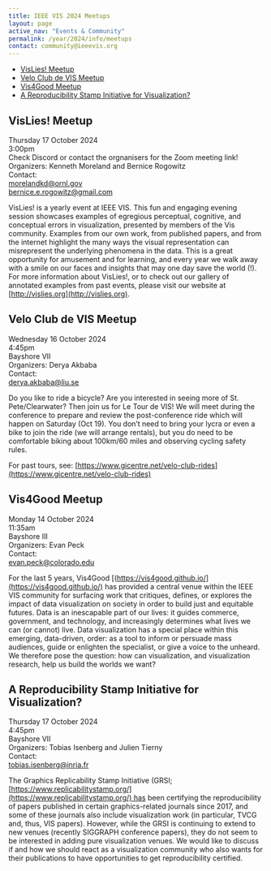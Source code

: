 ```yaml
---
title: IEEE VIS 2024 Meetups
layout: page
active_nav: "Events & Community"
permalink: /year/2024/info/meetups
contact: community@ieeevis.org
---
```



* [VisLies! Meetup](#vis-lies) 
* [Velo Club de VIS Meetup](#vis-velo)
* [Vis4Good Meetup](#vis4good)
* [A Reproducibility Stamp Initiative for Visualization?](#reproducibility)  

## <a name="vis-lies"></a>VisLies! Meetup

Thursday 17 October 2024<br>
3:00pm<br>
Check Discord or contact the orgnanisers for the Zoom meeting link!<br> 
Organizers: Kenneth Moreland and Bernice Rogowitz <br>
Contact: <br>
morelandkd@ornl.gov <br>
bernice.e.rogowitz@gmail.com <br>

VisLies! is a yearly event at IEEE VIS. This fun and engaging evening session showcases examples of egregious perceptual, cognitive, and conceptual errors in visualization, presented by members of the Vis community. Examples from our own work, from published papers, and from the internet highlight the many ways the visual representation can misrepresent the underlying phenomena in the data. This is a great opportunity for amusement and for learning, and every year we walk away with a smile on our faces and insights that may one day save the world (!). For more information about VisLies!, or to check out our gallery of annotated examples from past events, please visit our website at [http://vislies.org](http://vislies.org).


## <a name="vis-velo"></a> Velo Club de VIS Meetup

Wednesday 16 October 2024<br>
4:45pm<br>
Bayshore VII <br>
Organizers: Derya Akbaba<br>
Contact: <br>
derya.akbaba@liu.se <br>


Do you like to ride a bicycle? Are you interested in seeing more of St. Pete/Clearwater? Then join us for Le Tour de VIS!
We will meet during the conference to prepare and review the post-conference ride which will happen on Saturday (Oct 19). You don’t need to bring your lycra or even a bike to join the ride (we will arrange rentals), but you do need to be comfortable biking about 100km/60 miles and observing cycling safety rules.

For past tours, see: [https://www.gicentre.net/velo-club-rides](https://www.gicentre.net/velo-club-rides)

## <a name="vis4good"></a>Vis4Good Meetup

Monday 14 October 2024<br>
11:35am <br>
Bayshore III <br>
Organizers: Evan Peck <br>
Contact:<br>
evan.peck@colorado.edu <br>

For the last 5 years, Vis4Good [(https://vis4good.github.io/](https://vis4good.github.io/) has provided a central venue within the IEEE VIS community for surfacing work that critiques, defines, or explores the impact of data visualization on society in order to build just and equitable futures. Data is an inescapable part of our lives: it guides commerce, government, and technology, and increasingly determines what lives we can (or cannot) live. Data visualization has a special place within this emerging, data-driven, order: as a tool to inform or persuade mass audiences, guide or enlighten the specialist, or give a voice to the unheard. We therefore pose the question: how can visualization, and visualization research, help us build the worlds we want? 

## <a name="reproducibility"></a>A Reproducibility Stamp Initiative for Visualization?

Thursday 17 October 2024 <br>
4:45pm<br>
Bayshore VII<br>
Organizers: Tobias Isenberg and Julien Tierny <br>
Contact: <br>
tobias.isenberg@inria.fr <br>

The Graphics Replicability Stamp Initiative (GRSI;[https://www.replicabilitystamp.org/](https://www.replicabilitystamp.org/) has been certifying the reproducibility of papers published in certain graphics-related journals since 2017, and some of these journals also include visualization work (in particular, TVCG and, thus, VIS papers). However, while the GRSI is continuing to extend to new venues (recently SIGGRAPH conference papers), they do not seem to be interested in adding pure visualization venues. We would like to  discuss if and how we should react as a visualization community who also wants for their publications to have opportunities to get reproducibility certified.








